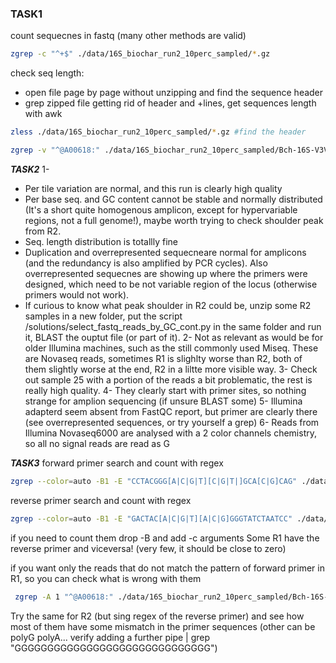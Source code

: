 ### TASK1 
count sequecnes in fastq (many other methods are valid)
```bash
zgrep -c "^+$" ./data/16S_biochar_run2_10perc_sampled/*.gz
```
check seq length:
- open file page by page without unzipping and find the sequence header
- grep zipped file getting rid of header and +lines, get sequences length with awk
```bash
zless ./data/16S_biochar_run2_10perc_sampled/*.gz #find the header

zgrep -v "^@A00618:" ./data/16S_biochar_run2_10perc_sampled/Bch-16S-V3V4-001-2_S1_L002_R1_001.fastq_10perc.fastq.gz | zgrep -v "^+$" |awk '{print length($1)}'
```

***TASK2***
1-
- Per tile variation are normal, and this run is clearly high quality
-  Per base seq. and GC content cannot be stable and normally distributed (It's a short quite homogenous amplicon, except for hypervariable regions, not a full genome!), maybe worth trying to check shoulder peak from R2.
- Seq. length distribution is totallly fine
- Duplication and overrepresented sequecneare normal for amplicons (and the redundancy is also amplified by PCR cycles). Also overrepresented sequecnes are showing up where the primers were designed, which need to be not variable region of the locus (otherwise primers would not work).
- If curious to know what peak shoulder in R2 could be, unzip some R2 samples in a new folder, put the script /solutions/select_fastq_reads_by_GC_cont.py in the same folder and run it, BLAST the ouptut file (or part of it).
2- Not as relevant as would be for older Illumina machines, such as the still commonly used Miseq. These are Novaseq reads, sometimes R1 is slighlty worse than R2, both of them slightly worse at the end, R2 in a liltte more visible way.
3- Check out sample 25 with a portion of the reads a bit problematic, the rest is really high quality.
4- They clearly start with primer sites, so nothing strange for amplion sequencing (if unsure BLAST some)
5- Illumina adapterd seem absent from FastQC report, but primer are clearly there (see overrepresented sequences, or try yourself a grep)
6- Reads from Illumina Novaseq6000 are analysed with a 2 color channels chemistry, so all no signal reads are read as G 

***TASK3***
forward primer search and count with regex
```bash
zgrep --color=auto -B1 -E "CCTACGGG[A|C|G|T][C|G|T|]GCA[C|G]CAG" ./data/16S_biochar_run2_10perc_sampled/*.fastq.gz
```

reverse primer search and count with regex
```bash
zgrep --color=auto -B1 -E "GACTAC[A|C|G|T][A|C|G]GGGTATCTAATCC" ./data/16S_biochar_run2_10perc_sampled/*.fastq.gz
```
if you need to count them drop -B and add -c arguments 
Some R1 have the reverse primer and viceversa! (very few, it should be close to zero)

if you want only the reads that do not match the pattern of forward primer in R1, so you can check what is wrong with them
```bash
 zgrep -A 1 "^@A00618:" ./data/16S_biochar_run2_10perc_sampled/Bch-16S-V3V4-001-2_S1_L002_*R1*.gz | grep -E "^[A|C|G|T|N]" | grep -v -E "CCTACGGG[A|C|G|T][C|G|T|]GCA[C|G]CAG"
```
 Try the same for R2 (but sing regex of the reverse primer) and see how most of them have some mismatch in the primer sequences (other can be polyG polyA... verify adding a further pipe | grep "GGGGGGGGGGGGGGGGGGGGGGGGGGGGGG")